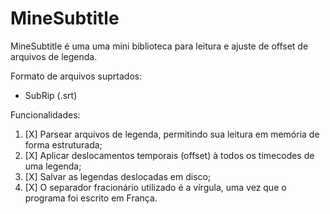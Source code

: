 ﻿# MineSubtitle
MineSubtitle é uma uma mini biblioteca para leitura e ajuste de offset de arquivos de legenda.

Formato de arquivos suprtados:
- SubRip (.srt)




Funcionalidades:
1. [X] Parsear arquivos de legenda, permitindo sua leitura em memória de forma estruturada;
2. [X] Aplicar deslocamentos temporais (offset) à todos os timecodes de uma legenda;
3. [X] Salvar as legendas deslocadas em disco;
4. [X] O separador fracionário utilizado é a vírgula, uma vez que o programa foi escrito em França.
